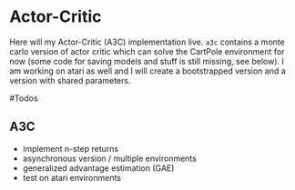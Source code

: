 # Actor-Critic

Here will my Actor-Critic (A3C) implementation live. `a3c` contains a monte carlo version of actor critic which can solve the CartPole environment for now (some code for saving models and stuff is still missing, see below). I am working on atari as well and I will create a bootstrapped version and a version with shared parameters.

#Todos

## A3C

* implement n-step returns 
* asynchronous version / multiple environments
* generalized advantage estimation (GAE)
* test on atari environments
